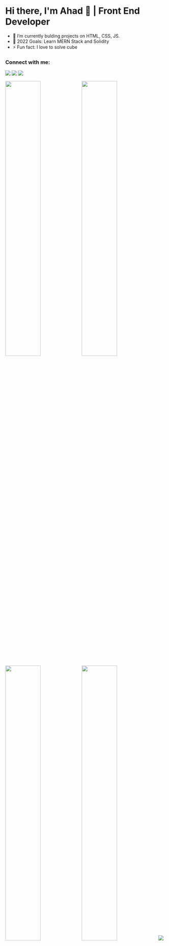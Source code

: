 # Hi there, I'm Ahad 👋 | Front End Developer 


- 🌱 I’m currently bulding projects on HTML, CSS, JS.
- 🥅 2022 Goals: Learn MERN Stack and Solidity
- ⚡ Fun fact: I love to solve cube


### Connect with me:
<p align="left">
  <a href= "https://www.linkedin.com/in/ahad-web3-dev/"><img src="https://img.icons8.com/color/30/000000/linkedin-circled--v1.png"></a>
  <a href= "https://twitter.com/Maak84681067"><img src="https://img.icons8.com/color/30/000000/twitter--v1.png"></a>
  <a href="https://www.instagram.com/web3.developer/"><img src="https://img.icons8.com/fluency/30/000000/instagram-new.png"></a>
</p>

<img width = "47%" align="left" src="https://github-readme-stats.vercel.app/api/top-langs/?username=ahad4387&layout=compact">
<img width = "47%" src="http://github-readme-streak-stats.herokuapp.com?user=ahad4387&ring=4F94EF&fire=4F94EF&currStreakLabel=4F94EF"> 
<img width = "47%" align="left" src="https://github-readme-stats.vercel.app/api?username=ahad4387&show_icons=true&locale=en">
<img width = "47%" src="https://github-readme-stats.vercel.app/api/wakatime?username=ahad4387&hide=other&hide_title=true">
<img src="https://activity-graph.herokuapp.com/graph?username=ahad4387&theme=minimal">


<a href=""><img src="https://komarev.com/ghpvc/?username=ahad4387"></a>



